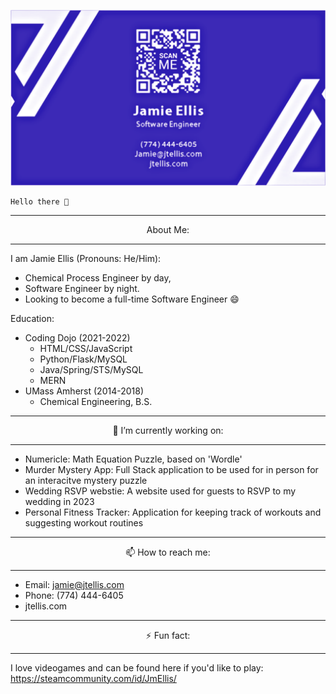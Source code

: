 
[![Header](https://github.com/JEllis66/JEllis66/blob/main/bCardPurp.png "Header")](https://jtellis.com/)

    Hello there 👋
  
---

<p align="center"> About Me: </p>

---

I am Jamie Ellis (Pronouns: He/Him):
- Chemical Process Engineer by day, 
- Software Engineer by night. 
- Looking to become a full-time Software Engineer 😄



Education:
- Coding Dojo (2021-2022)
  - HTML/CSS/JavaScript
  - Python/Flask/MySQL
  - Java/Spring/STS/MySQL
  - MERN
- UMass Amherst (2014-2018)
  - Chemical Engineering, B.S.

---

<p align="center"> 🔭 I’m currently working on: </p>

---

- Numericle: Math Equation Puzzle, based on 'Wordle'
- Murder Mystery App: Full Stack application to be used for in person for an interacitve mystery puzzle
- Wedding RSVP webstie: A website used for guests to RSVP to my wedding in 2023
- Personal Fitness Tracker: Application for keeping track of workouts and suggesting workout routines

---

<p align="center"> 📫 How to reach me: </p>

---

- Email: jamie@jtellis.com
- Phone: (774) 444-6405
- jtellis.com

---

<p align="center"> ⚡ Fun fact: </p>

---

I love videogames and can be found here if you'd like to play: https://steamcommunity.com/id/JmEllis/

<!--
**JEllis66/JEllis66** is a ✨ _special_ ✨ repository because its `README.md` (this file) appears on your GitHub profile.

Here are some ideas to get you started:

- 🔭 I’m currently working on ...
- 🌱 I’m currently learning ...
- 👯 I’m looking to collaborate on ...
- 🤔 I’m looking for help with ...
- 💬 Ask me about ...
- 📫 How to reach me: ...
- 😄 Pronouns: ...
- ⚡ Fun fact: ...
-->
